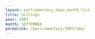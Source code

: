 ```yaml
---
layout: parliamentary_days_month_list
title: Sittings
year: 2007
month: SEPTEMBER
permalink: /parliamentary/2007/Sep/
---
```


